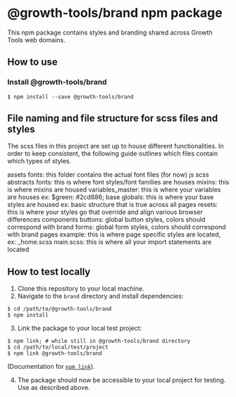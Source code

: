 # @growth-tools/brand npm package

This npm package contains styles and branding shared across Growth Tools web domains.

## How to use

### Install @growth-tools/brand

`$ npm install --save @growth-tools/brand`

## File naming and file structure for scss files and styles
The scss files in this project are set up to house different functionalities. In order to keep consistent, the following guide outlines which files contain which types of styles.

assets
  fonts: this folder contains the actual font files (for now)
  js
  scss
    abstracts
      fonts: this is where font styles/font families are houses
      mixins: this is where mixins are housed
      variables_master: this is where your variables are houses ex: $green: #2cd886;
    base
      globals: this is where your base styles are housed ex: basic structure that is true across all pages
      resets: this is where your styles go that override and align various browser differences
    components
      buttons: global button styles, colors should correspond with brand
      forms: global form styles, colors should correspond with brand
    pages
      example: this is where page specific styles are located, ex: _home.scss
    main.scss: this is where all your import statements are located

## How to test locally

1. Clone this repository to your local machine.
2. Navigate to the `brand` directory and install dependencies:
```
$ cd /path/to/@growth-tools/brand
$ npm install
```
3. Link the package to your local test project:
```
$ npm link; # while still in @growth-tools/brand directory
$ cd /path/to/local/test/project
$ npm link @growth-tools/brand
```
(Documentation for [`npm link`](https://docs.npmjs.com/cli/link.html)).

4. The package should now be accessible to your local project for testing. Use as described above.

